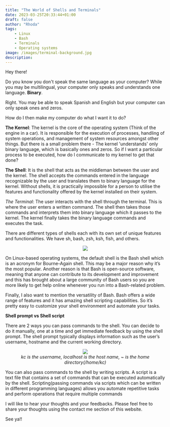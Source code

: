 ```yaml
---
title: "The World of Shells and Terminals"
date: 2023-03-25T20:33:44+01:00
draft: false
author: "Rhoda"
tags: 
    - Linux
    - Bash
    - Terminals
    - Operating systems
image: /images/terminal-background.jpg
description:
---
```


Hey there!

Do you know you don't speak the same language as your computer? While you may be multilingual, your computer only speaks and understands one language. **Binary**.

Right. You may be able to speak Spanish and English but your computer can only speak ones and zeros.

How do I then make my computer do what I want it to do?

 **The Kernel**: The kernel is the core of the operating system (Think of the engine in a car). It is responsible for the execution of processes, handling of system operations, and management of system resources amongst other things.  But there is a small problem there - The  kernel 'understands' only binary language, which is basically ones and zeros. So if I want a particular process to be executed, how do I communicate to my kernel to get that done?

 **The Shell**: It is the shell that acts as the middleman between the user and the kernel. The shell accepts the commands entered in the language recognizable by the user and translates them to binary language for the kernel. Without shells, it is practically impossible for a person to utilise the features and functionality offered by the kernel installed on their system.

 *The Terminal*: The user interacts with the shell through the terminal. This is  where the user enters a written command. The shell then takes those commands and interprets them into binary language which it passes to the kernel. The kernel finally takes the binary language commands and executes the task. 

There are different types of shells each with its own set of unique features and functionalities. We have sh, bash, zsh, ksh, fish, and others. 

<div align="center">
    <img src=/images/Linux.webp>
</div>

On Linux-based operating systems, the default shell is the Bash shell which is an acronym for Bourne-Again shell. This may be a major reason why it’s the most popular. Another reason is that Bash is open-source software, meaning that anyone can contribute to its development and improvement and this has brought about a large community of Bash users so you are more likely to get help online whenever you run into a Bash-related problem.

Finally, I also want to mention the versatility of Bash. Bash offers a wide range of features and it has amazing shell scripting capabilities. So it’s pretty easy to customize your shell environment and automate your tasks.

**Shell prompt vs Shell script**

There are 2 ways you can pass commands to the shell. You can decide to do it manually, one at a time  and get immediate feedback by using the shell prompt. The shell prompt typically displays information such as the user’s username, hostname and the current working directory. 

<div align="center">
    <figure>
        <img src=/images/terminal2.webp>
        <figcaption><em>kc is the username, localhost is the host name, ~ is the home directory(/home/kc)</em></figcaption>
    </figure>
</div>

You can also pass commands to the shell by writing scripts. A script is a text file that contains a set of commands that can be executed automatically by the shell. Scripting(passing commands via scripts which can be written in different programming languages) allows you automate repetitive tasks and perform operations that require multiple commands 

I will like to hear your thoughts and your feedbacks. Please feel free to share your thoughts using the contact me section of this website.

See ya!!